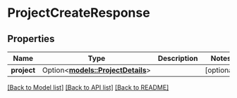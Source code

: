 # ProjectCreateResponse

## Properties

Name | Type | Description | Notes
------------ | ------------- | ------------- | -------------
**project** | Option<[**models::ProjectDetails**](ProjectDetails.md)> |  | [optional]

[[Back to Model list]](../README.md#documentation-for-models) [[Back to API list]](../README.md#documentation-for-api-endpoints) [[Back to README]](../README.md)



